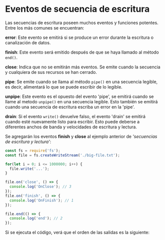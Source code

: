 # Eventos de secuencia de escritura

Las secuencias de escritura poseen muchos eventos y funciones potentes. Entre los más comunes se encuentran:

**error**: Este evento se emitirá si se produce un error durante la escritura o canalización de datos.

**finish**: Este evento será emitido después de que se haya llamado al método `end()`.

**close**: Indica que no se emitirán más eventos. Se emite cuando la secuencia y cualquiera de sus recursos se han cerrado.

**pipe**: Se emite cuando se llama al método `pipe()` en una secuencia legible, es decir, alimentará lo que se puede escribir de lo legible.

**unpipe**: Este evento es el opuesto del evento 'pipe', se emitirá cuando se llame al metodo `unpipe()` en una secuencia legible. Esto también se emitirá cuando una secuencia de escritura escriba un error en la 'pipe'.

**drain**: Si el evento `write()` devuelve falso, el evento 'drain' se emitirá cuando esté nuevamente listo para escribir. Esto puede deberse a diferentes anchos de banda y velocidades de escritura y lectura.

Se agregarán los eventos **finish** y **close** al ejemplo anterior de *'secuencias de escritura y lectura'*:

```js
const fs = require('fs');
const file = fs.createWriteStream('./big-file.txt');

for(let i = 0; i <= 1000000; i++) {
  file.write('...');
}

file.on('close', () => {
  console.log('OnClose'); // 3
});
file.on('finish', () => {
  console.log('OnFinish'); // 1
});

file.end(() => {
  console.log('end'); // 2
});
```

Si se ejecuta el código, verá que el orden de las salidas es la siguiente:
